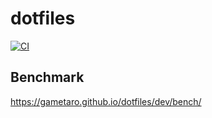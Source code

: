 # dotfiles

[![CI](https://github.com/gametaro/dotfiles/actions/workflows/ci.yml/badge.svg)](https://github.com/gametaro/dotfiles/actions/workflows/ci.yml)

## Benchmark

<https://gametaro.github.io/dotfiles/dev/bench/>
